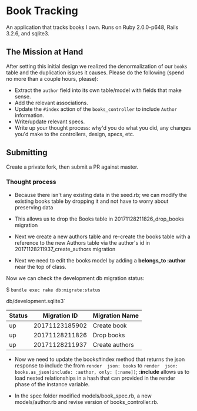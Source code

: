 # Book Tracking

 An application that tracks books I own. Runs on Ruby 2.0.0-p648, Rails 3.2.6,
 and sqlite3.

## The Mission at Hand

After setting this initial design we realized the denormalization
of our `books` table and the duplication issues it causes. Please
do the following (spend no more than a couple hours, please):

* Extract the `author` field into its own table/model with fields
that make sense.
* Add the relevant associations.
* Update the `#index` action of the `books_controller` to
include `Author` information.
* Write/update relevant specs.
* Write up your thought process: why'd you do what you did,
any changes you'd make to the controllers, design, specs, etc.

## Submitting

Create a private fork, then submit a PR against master.

### Thought process

* Because there isn't any existing data in the seed.rb; we can modify the existing books table by dropping it and not have to worry about preserving data

* This allows us to drop the Books table in 20171128211826_drop_books migration

* Next we create a new authors table and re-create the books table with a reference to the new Authors table via the author's id in 20171128211937_create_authors migration

* Next we need to edit the books model by adding a __belongs_to :author__ near the top of class.

Now we can check the development db migration status:

$ ```bundle exec rake db:migrate:status```

db/development.sqlite3`

|Status |  Migration ID    |Migration Name  |
|-------|------------------|----------------|
|   up  | 20171123185902   | Create book    |
|   up  |   20171128211826 |  Drop books    |
|   up  |  20171128211937  | Create authors |


* Now we need to update the books#index method that returns the json response to include the from ```render  json: books``` to ```render  json: books.as_json(include: :author, only: [:name])```; __:include__ allows us to load nested relationships in a hash that can provided in the render phase of the instance variable.

* In the spec folder modified models/book_spec.rb, a new models/author.rb and revise version of books_controller.rb. 
